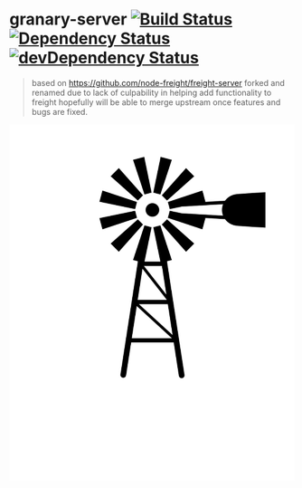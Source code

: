 # granary-server [![Build Status](https://travis-ci.org/gabrielcsapo/granary-server.svg?branch=master)](https://travis-ci.org/gabrielcsapo/granary-server) [![Dependency Status](https://david-dm.org/gabrielcsapo/granary-server.svg)](https://david-dm.org/gabrielcsapo/granary-server) [![devDependency Status](https://david-dm.org/gabrielcsapo/granary-server/dev-status.svg)](https://david-dm.org/gabrielcsapo/granary-server#info=devDependencies)

> based on https://github.com/node-freight/freight-server
> forked and renamed due to lack of culpability in helping add functionality to freight
> hopefully will be able to merge upstream once features and bugs are fixed.

![Logo](./views/static/img/logo.png)
